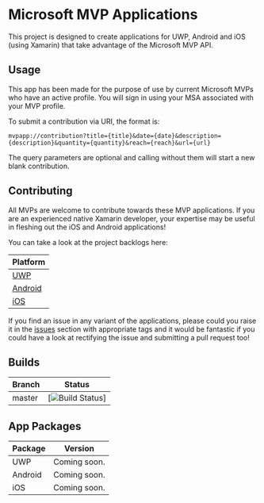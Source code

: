 Microsoft MVP Applications
===========

This project is designed to create applications for UWP, Android and iOS (using Xamarin) that take advantage of the Microsoft MVP API.  

## Usage
This app has been made for the purpose of use by current Microsoft MVPs who have an active profile. You will sign in using your MSA associated with your MVP profile.

To submit a contribution via URI, the format is:

```
mvpapp://contribution?title={title}&date={date}&description={description}&quantity={quantity}&reach={reach}&url={url}
```

The query parameters are optional and calling without them will start a new blank contribution.

## Contributing
All MVPs are welcome to contribute towards these MVP applications. If you are an experienced native Xamarin developer, your expertise may be useful in fleshing out the iOS and Android applications!

You can take a look at the project backlogs here:

| Platform |
| ------ |
| [UWP](https://github.com/jamesmcroft/MS-MVP-Apps/projects/1) |
| [Android](https://github.com/jamesmcroft/MS-MVP-Apps/projects/2) |
| [iOS](https://github.com/jamesmcroft/MS-MVP-Apps/projects/3) |

If you find an issue in any variant of the applications, please could you raise it in the [issues](https://github.com/jamesmcroft/mvp-api-app/issues) section with appropriate tags and it would be fantastic if you could have a look at rectifying the issue and submitting a pull request too!

## Builds

| Branch | Status |
| ------ | ------ |
| master | [![Build Status](https://jamesmcroft.visualstudio.com/_apis/public/build/definitions/2b7b1d28-64cd-4a55-bbfa-88d364727a19/13/badge)] |

## App Packages

| Package | Version |
| ------ | ------ |
| UWP | Coming soon. |
| Android | Coming soon. |
| iOS | Coming soon. |

